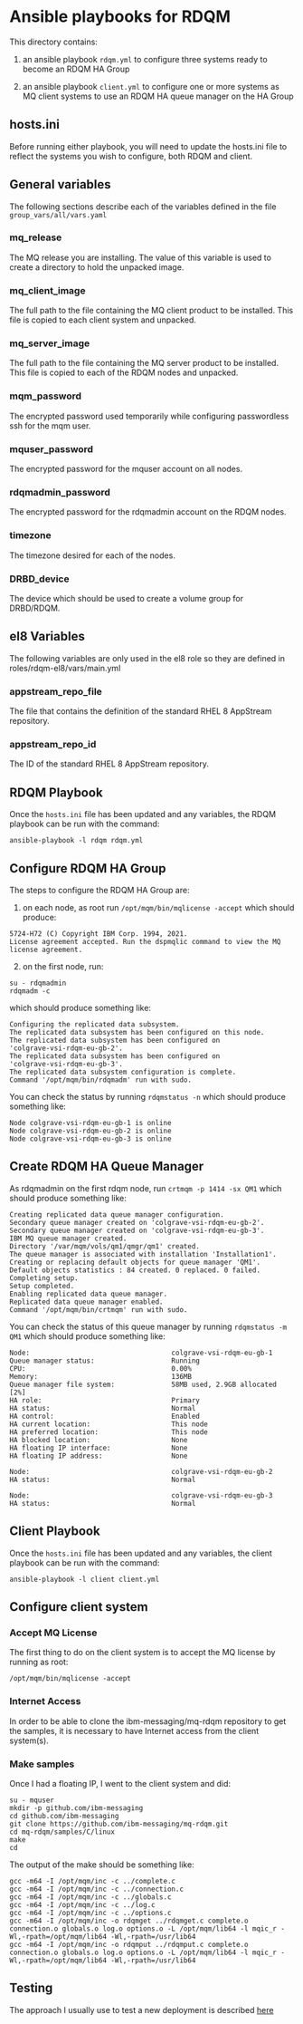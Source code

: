 # Ansible playbooks for RDQM

This directory contains:

1. an ansible playbook `rdqm.yml` to configure three systems ready to become an RDQM HA Group

2. an ansible playbook `client.yml` to configure one or more systems as MQ client systems to use an RDQM HA queue manager on the HA Group

## hosts.ini

Before running either playbook, you will need to update the hosts.ini file to reflect the systems
you wish to configure, both RDQM and client.

## General variables

The following sections describe each of the variables defined in the file `group_vars/all/vars.yaml`

### mq_release

The MQ release you are installing.
The value of this variable is used to create a directory to hold the unpacked image.

### mq_client_image

The full path to the file containing the MQ client product to be installed.
This file is copied to each client system and unpacked.

### mq_server_image

The full path to the file containing the MQ server product to be installed.
This file is copied to each of the RDQM nodes and unpacked.

### mqm_password

The encrypted password used temporarily while configuring passwordless ssh for the mqm user.

### mquser_password

The encrypted password for the mquser account on all nodes.

### rdqmadmin_password

The encrypted password for the rdqmadmin account on the RDQM nodes.

### timezone

The timezone desired for each of the nodes.

### DRBD_device

The device which should be used to create a volume group for DRBD/RDQM.

## el8 Variables

The following variables are only used in the el8 role so they are defined in roles/rdqm-el8/vars/main.yml

### appstream_repo_file

The file that contains the definition of the standard RHEL 8 AppStream repository.

### appstream_repo_id

The ID of the standard RHEL 8 AppStream repository.

## RDQM Playbook

Once the `hosts.ini` file has been updated and any variables, the RDQM playbook can be run with the command:
```
ansible-playbook -l rdqm rdqm.yml
```

## Configure RDQM HA Group

The steps to configure the RDQM HA Group are:

1. on each node, as root run `/opt/mqm/bin/mqlicense -accept` which should produce:
```
5724-H72 (C) Copyright IBM Corp. 1994, 2021.
License agreement accepted. Run the dspmqlic command to view the MQ
license agreement.
```
2. on the first node, run:
```
su - rdqmadmin
rdqmadm -c
```
which should produce something like:
```
Configuring the replicated data subsystem.
The replicated data subsystem has been configured on this node.
The replicated data subsystem has been configured on
'colgrave-vsi-rdqm-eu-gb-2'.
The replicated data subsystem has been configured on
'colgrave-vsi-rdqm-eu-gb-3'.
The replicated data subsystem configuration is complete.
Command '/opt/mqm/bin/rdqmadm' run with sudo.
```

You can check the status by running `rdqmstatus -n` which should produce something like:
```
Node colgrave-vsi-rdqm-eu-gb-1 is online
Node colgrave-vsi-rdqm-eu-gb-2 is online
Node colgrave-vsi-rdqm-eu-gb-3 is online
```

## Create RDQM HA Queue Manager

As rdqmadmin on the first rdqm node, run `crtmqm -p 1414 -sx QM1` which should produce something like:
```
Creating replicated data queue manager configuration.
Secondary queue manager created on 'colgrave-vsi-rdqm-eu-gb-2'.
Secondary queue manager created on 'colgrave-vsi-rdqm-eu-gb-3'.
IBM MQ queue manager created.
Directory '/var/mqm/vols/qm1/qmgr/qm1' created.
The queue manager is associated with installation 'Installation1'.
Creating or replacing default objects for queue manager 'QM1'.
Default objects statistics : 84 created. 0 replaced. 0 failed.
Completing setup.
Setup completed.
Enabling replicated data queue manager.
Replicated data queue manager enabled.
Command '/opt/mqm/bin/crtmqm' run with sudo.
```

You can check the status of this queue manager by running `rdqmstatus -m QM1` which should produce something like:
```
Node:                                   colgrave-vsi-rdqm-eu-gb-1
Queue manager status:                   Running
CPU:                                    0.00%
Memory:                                 136MB
Queue manager file system:              58MB used, 2.9GB allocated [2%]
HA role:                                Primary
HA status:                              Normal
HA control:                             Enabled
HA current location:                    This node
HA preferred location:                  This node
HA blocked location:                    None
HA floating IP interface:               None
HA floating IP address:                 None

Node:                                   colgrave-vsi-rdqm-eu-gb-2
HA status:                              Normal

Node:                                   colgrave-vsi-rdqm-eu-gb-3
HA status:                              Normal
```

## Client Playbook

Once the `hosts.ini` file has been updated and any variables, the client playbook can be run with the command:
```
ansible-playbook -l client client.yml
```
## Configure client system

### Accept MQ License

The first thing to do on the client system is to accept the MQ license by running as root:
```
/opt/mqm/bin/mqlicense -accept
```

### Internet Access

In order to be able to clone the ibm-messaging/mq-rdqm repository to get the samples, it is necessary to have Internet access from the client system(s).

### Make samples

Once I had a floating IP, I went to the client system and did:
```
su - mquser
mkdir -p github.com/ibm-messaging
cd github.com/ibm-messaging
git clone https://github.com/ibm-messaging/mq-rdqm.git
cd mq-rdqm/samples/C/linux
make
cd
```

The output of the make should be something like:
```
gcc -m64 -I /opt/mqm/inc -c ../complete.c
gcc -m64 -I /opt/mqm/inc -c ../connection.c
gcc -m64 -I /opt/mqm/inc -c ../globals.c
gcc -m64 -I /opt/mqm/inc -c ../log.c
gcc -m64 -I /opt/mqm/inc -c ../options.c
gcc -m64 -I /opt/mqm/inc -o rdqmget ../rdqmget.c complete.o connection.o globals.o log.o options.o -L /opt/mqm/lib64 -l mqic_r -Wl,-rpath=/opt/mqm/lib64 -Wl,-rpath=/usr/lib64
gcc -m64 -I /opt/mqm/inc -o rdqmput ../rdqmput.c complete.o connection.o globals.o log.o options.o -L /opt/mqm/lib64 -l mqic_r -Wl,-rpath=/opt/mqm/lib64 -Wl,-rpath=/usr/lib64
```
## Testing

The approach I usually use to test a new deployment is described [here](Testing.md)
